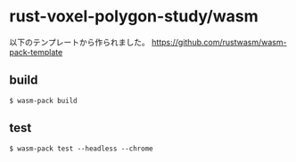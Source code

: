 # rust-voxel-polygon-study/wasm

以下のテンプレートから作られました。
https://github.com/rustwasm/wasm-pack-template


## build
```
$ wasm-pack build
```

## test

```
$ wasm-pack test --headless --chrome
```
